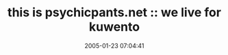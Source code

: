 ---
date: 2005-01-23 07:04:41
link:
  source: delicious
  source_url: https://del.icio.us/roytang
  text: 'this is psychicpants.net :: we live for kuwento'
  url: http://psychicpants.net/
slug: this-is-psychicpants-net-we-live-for-kuwento
source: delicious
tags:
- blogs
- pinoy
- broken-link
title: 'this is psychicpants.net :: we live for kuwento'
---